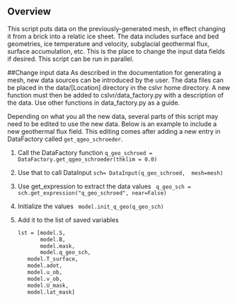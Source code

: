 ## Overview

This script puts data on the previously-generated mesh, in effect changing it from a brick into a relatic ice sheet. The data includes surface and bed geometries, ice temperature and velocity, subglacial geothermal flux, surface accumulation, etc. This is the place to change the input data fields if desired. This script can be run in parallel.

##Change input data
As described in the documentation for generating a mesh, new data sources can be introduced by the user. The data files can be placed in the data/[Location] directory in the cslvr home directory. A new function must then be added to cslvr/data_factory.py with a description of the data. Use other functions in data_factory.py as a guide.

Depending on what you all the new data, several parts of this script may need to be edited to use the new data. Below is an example to include a new geothermal flux field. This editing comes after adding a new entry in DataFactory called ```get_qgeo_schroeder```.

1. Call the DataFactory function
   ``` q_geo_schroed = DataFactory.get_qgeo_schroeder(thklim = 0.0) ```

2. Use that to call DataInput
   ``` sch= DataInput(q_geo_schroed,  mesh=mesh) ```

3. Use get_expression to extract the data values
   ``` q_geo_sch = sch.get_expression("q_geo_schroed", near=False)```
   
4. Initialize the values
   ``` model.init_q_geo(q_geo_sch)```

5. Add it to the list of saved variables
   ``` bash
   lst = [model.S,
          model.B,
          model.mask,
          model.q_geo_sch,
	  model.T_surface,
	  model.adot,
	  model.u_ob,
	  model.v_ob,
	  model.U_mask,
	  model.lat_mask]

